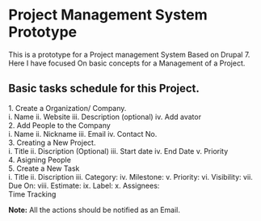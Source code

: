 Project Management System Prototype
===================================

This is a prototype for a Project management System Based on Drupal 7. Here I have focused On basic concepts for a Management of a Project.

Basic tasks schedule for this Project.
--------------------------------------
<dl>

<dt>1. Create a Organization/ Company. </dt>
i. Name	ii. Website iii. Description (optional) iv. Add avator

<dt>2. Add People to the Company</dt>
i. Name ii. Nickname iii. Email iv. Contact No.

<dt>3. Creating a New Project.</dt>
i. Title ii. Discription (Optional) iii. Start date iv. End Date v. Priority</dd>
<dt>4. Asigning People</dt>
<dt>5. Create a New Task</dt>
i. Title ii. Discription iii. Category: iv. Milestone: v. Priority: vi. Visibility: vii. Due On: viii. Estimate: ix. Label: x. Assignees:</dd>	

<dt>Time Tracking</dt>

**Note:** All the actions should be notified as an Email.


</dl>
